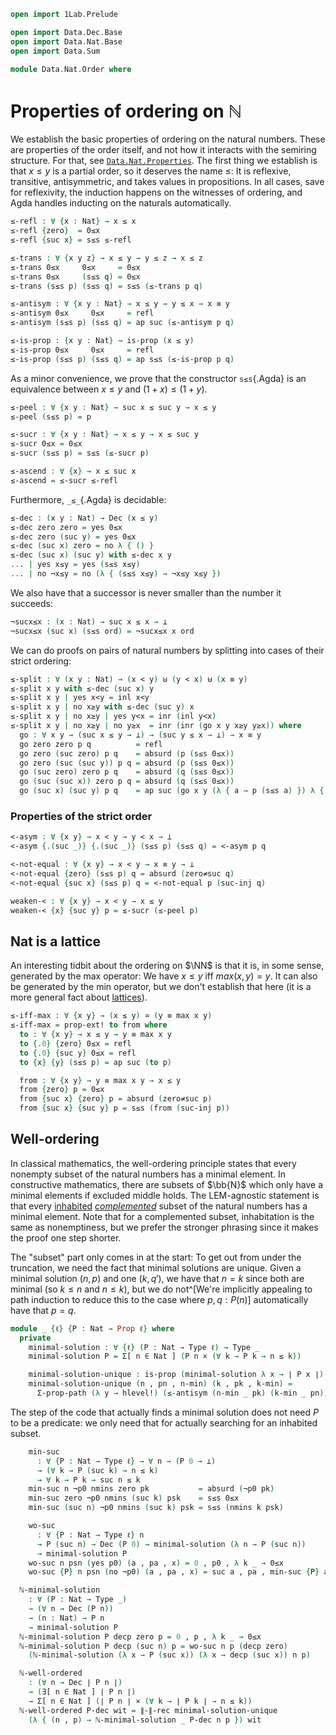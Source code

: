 ```agda
open import 1Lab.Prelude

open import Data.Dec.Base
open import Data.Nat.Base
open import Data.Sum

module Data.Nat.Order where
```

# Properties of ordering on ℕ

We establish the basic properties of ordering on the natural numbers.
These are properties of the order itself, and not how it interacts with
the semiring structure. For that, see
[`Data.Nat.Properties`](Data.Nat.Properties.html). The first thing we
establish is that $x \le y$ is a partial order, so it deserves the name
$\le$: It is reflexive, transitive, antisymmetric, and takes values in
propositions. In all cases, save for reflexivity, the induction happens
on the witnesses of ordering, and Agda handles inducting on the naturals
automatically.

```agda
≤-refl : ∀ {x : Nat} → x ≤ x
≤-refl {zero}  = 0≤x
≤-refl {suc x} = s≤s ≤-refl

≤-trans : ∀ {x y z} → x ≤ y → y ≤ z → x ≤ z
≤-trans 0≤x     0≤x     = 0≤x
≤-trans 0≤x     (s≤s q) = 0≤x
≤-trans (s≤s p) (s≤s q) = s≤s (≤-trans p q)

≤-antisym : ∀ {x y : Nat} → x ≤ y → y ≤ x → x ≡ y
≤-antisym 0≤x     0≤x     = refl
≤-antisym (s≤s p) (s≤s q) = ap suc (≤-antisym p q)

≤-is-prop : {x y : Nat} → is-prop (x ≤ y)
≤-is-prop 0≤x     0≤x     = refl
≤-is-prop (s≤s p) (s≤s q) = ap s≤s (≤-is-prop p q)
```

As a minor convenience, we prove that the constructor `s≤s`{.Agda} is an
equivalence between $x \le y$ and $(1 + x) \le (1 + y)$.

```agda
≤-peel : ∀ {x y : Nat} → suc x ≤ suc y → x ≤ y
≤-peel (s≤s p) = p

≤-sucr : ∀ {x y : Nat} → x ≤ y → x ≤ suc y
≤-sucr 0≤x = 0≤x
≤-sucr (s≤s p) = s≤s (≤-sucr p)

≤-ascend : ∀ {x} → x ≤ suc x
≤-ascend = ≤-sucr ≤-refl
```

<!--
```agda
instance
  H-Level-≤ : ∀ {n x y} → H-Level (x ≤ y) (suc n)
  H-Level-≤ = prop-instance ≤-is-prop
```
-->

Furthermore, `_≤_`{.Agda} is decidable:

```agda
≤-dec : (x y : Nat) → Dec (x ≤ y)
≤-dec zero zero = yes 0≤x
≤-dec zero (suc y) = yes 0≤x
≤-dec (suc x) zero = no λ { () }
≤-dec (suc x) (suc y) with ≤-dec x y
... | yes x≤y = yes (s≤s x≤y)
... | no ¬x≤y = no (λ { (s≤s x≤y) → ¬x≤y x≤y })
```

We also have that a successor is never smaller than the number it
succeeds:

```agda
¬sucx≤x : (x : Nat) → suc x ≤ x → ⊥
¬sucx≤x (suc x) (s≤s ord) = ¬sucx≤x x ord
```

We can do proofs on pairs of natural numbers by splitting into cases of
their strict ordering:

```agda
≤-split : ∀ (x y : Nat) → (x < y) ⊎ (y < x) ⊎ (x ≡ y)
≤-split x y with ≤-dec (suc x) y
≤-split x y | yes x<y = inl x<y
≤-split x y | no x≥y with ≤-dec (suc y) x
≤-split x y | no x≥y | yes y<x = inr (inl y<x)
≤-split x y | no x≥y | no y≥x  = inr (inr (go x y x≥y y≥x)) where
  go : ∀ x y → (suc x ≤ y → ⊥) → (suc y ≤ x → ⊥) → x ≡ y
  go zero zero p q          = refl
  go zero (suc zero) p q    = absurd (p (s≤s 0≤x))
  go zero (suc (suc y)) p q = absurd (p (s≤s 0≤x))
  go (suc zero) zero p q    = absurd (q (s≤s 0≤x))
  go (suc (suc x)) zero p q = absurd (q (s≤s 0≤x))
  go (suc x) (suc y) p q    = ap suc (go x y (λ { a → p (s≤s a) }) λ { a → q (s≤s a) })
```

### Properties of the strict order

```agda
<-asym : ∀ {x y} → x < y → y < x → ⊥
<-asym {.(suc _)} {.(suc _)} (s≤s p) (s≤s q) = <-asym p q

<-not-equal : ∀ {x y} → x < y → x ≡ y → ⊥
<-not-equal {zero} (s≤s p) q = absurd (zero≠suc q)
<-not-equal {suc x} (s≤s p) q = <-not-equal p (suc-inj q)

weaken-< : ∀ {x y} → x < y → x ≤ y
weaken-< {x} {suc y} p = ≤-sucr (≤-peel p)
```

## Nat is a lattice

An interesting tidbit about the ordering on $\NN$ is that it is, in some
sense, generated by the max operator: We have $x \le y$ iff $max(x,y) =
y$. It can also be generated by the min operator, but we don't establish
that here (it is a more general fact about
[lattices](Algebra.Lattice.html)).

```agda
≤-iff-max : ∀ {x y} → (x ≤ y) ≃ (y ≡ max x y)
≤-iff-max = prop-ext! to from where
  to : ∀ {x y} → x ≤ y → y ≡ max x y
  to {.0} {zero} 0≤x = refl
  to {.0} {suc y} 0≤x = refl
  to {x} {y} (s≤s p) = ap suc (to p)

  from : ∀ {x y} → y ≡ max x y → x ≤ y
  from {zero} p = 0≤x
  from {suc x} {zero} p = absurd (zero≠suc p)
  from {suc x} {suc y} p = s≤s (from (suc-inj p))
```

## Well-ordering

In classical mathematics, the well-ordering principle states that every
nonempty subset of the natural numbers has a minimal element. In
constructive mathematics, there are subsets of $\bb{N}$ which only have
a minimal elements if excluded middle holds. The LEM-agnostic statement
is that every [inhabited] [_complemented_] subset of the natural numbers
has a minimal element. Note that for a complemented subset, inhabitation
is the same as nonemptiness, but we prefer the stronger phrasing since
it makes the proof one step shorter.

[inhabited]: 1Lab.HIT.Truncation.html
[_complemented_]: Data.Power.Complemented.html

The "subset" part only comes in at the start: To get out from under the
truncation, we need the fact that minimal solutions are unique. Given a
minimal solution $(n, p)$ and one $(k, q')$, we have that $n = k$ since
both are minimal (so $k \le n$ and $n \le k$), but we do not^[We're
implicitly appealing to path induction to reduce this to the case where
$p, q : P(n)$] automatically have that $p = q$.

```agda
module _ {ℓ} {P : Nat → Prop ℓ} where
  private
    minimal-solution : ∀ {ℓ} (P : Nat → Type ℓ) → Type _
    minimal-solution P = Σ[ n ∈ Nat ] (P n × (∀ k → P k → n ≤ k))

    minimal-solution-unique : is-prop (minimal-solution λ x → ∣ P x ∣)
    minimal-solution-unique (n , pn , n-min) (k , pk , k-min) =
      Σ-prop-path (λ y → hlevel!) (≤-antisym (n-min _ pk) (k-min _ pn))
```

The step of the code that actually finds a minimal solution does not
need $P$ to be a predicate: we only need that for actually searching for
an inhabited subset.

```agda
    min-suc
      : ∀ {P : Nat → Type ℓ} → ∀ n → (P 0 → ⊥)
      → (∀ k → P (suc k) → n ≤ k)
      → ∀ k → P k → suc n ≤ k
    min-suc n ¬p0 nmins zero pk           = absurd (¬p0 pk)
    min-suc zero ¬p0 nmins (suc k) psk    = s≤s 0≤x
    min-suc (suc n) ¬p0 nmins (suc k) psk = s≤s (nmins k psk)

    wo-suc
      : ∀ {P : Nat → Type ℓ} n
      → P (suc n) → Dec (P 0) → minimal-solution (λ n → P (suc n))
      → minimal-solution P
    wo-suc n psn (yes p0) (a , pa , x) = 0 , p0 , λ k _ → 0≤x
    wo-suc {P} n psn (no ¬p0) (a , pa , x) = suc a , pa , min-suc {P} a ¬p0 x

  ℕ-minimal-solution
    : ∀ (P : Nat → Type _)
    → (∀ n → Dec (P n))
    → (n : Nat) → P n
    → minimal-solution P
  ℕ-minimal-solution P decp zero p = 0 , p , λ k _ → 0≤x
  ℕ-minimal-solution P decp (suc n) p = wo-suc n p (decp zero)
    (ℕ-minimal-solution (λ x → P (suc x)) (λ x → decp (suc x)) n p)

  ℕ-well-ordered
    : (∀ n → Dec ∣ P n ∣)
    → (∃[ n ∈ Nat ] ∣ P n ∣)
    → Σ[ n ∈ Nat ] (∣ P n ∣ × (∀ k → ∣ P k ∣ → n ≤ k))
  ℕ-well-ordered P-dec wit = ∥-∥-rec minimal-solution-unique
    (λ { (n , p) → ℕ-minimal-solution _ P-dec n p }) wit
```
